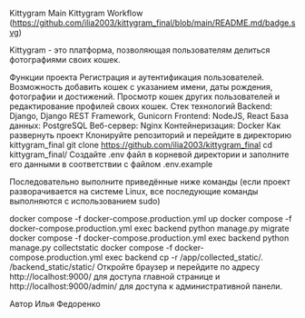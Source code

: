Kittygram
Main Kittygram Workflow
(https://github.com/ilia2003/kittygram_final/blob/main/README.md/badge.svg)

Kittygram - это платформа, позволяющая пользователям делиться фотографиями своих кошек.

Функции проекта
Регистрация и аутентификация пользователей.
Возможность добавить кошек с указанием имени, даты рождения, фотографии и достижений.
Просмотр кошек других пользователей и редактирование профилей своих кошек.
Стек технологий
Backend: Django, Django REST Framework, Gunicorn
Frontend: NodeJS, React
База данных: PostgreSQL
Веб-сервер: Nginx
Контейнеризация: Docker
Как развернуть проект
Клонируйте репозиторий и перейдите в директорию kittygram_final
git clone https://github.com/ilia2003/kittygram_final
cd kittygram_final/
Создайте .env файл в корневой директории и заполните его данными в соответствии с файлом .env.example

Последовательно выполните приведённые ниже команды (если проект разворачивается на системе Linux, все последующие команды выполняются с использованием sudo)

docker compose -f docker-compose.production.yml up
docker compose -f docker-compose.production.yml exec backend python manage.py migrate
docker compose -f docker-compose.production.yml exec backend python manage.py collectstatic
docker compose -f docker-compose.production.yml exec backend cp -r /app/collected_static/. /backend_static/static/
Откройте браузер и перейдите по адресу http://localhost:9000/ для доступа главной странице и http://localhost:9000/admin/ для доступа к административной панели.

Автор
Илья Федоренко